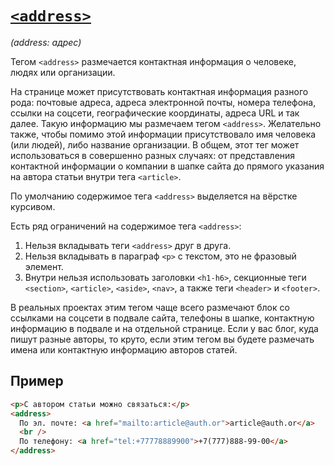 # [`<address>`](../index.md)

_(address: адрес)_

Тегом `<address>` размечается контактная информация о человеке, людях или организации.

На странице может присутствовать контактная информация разного рода: почтовые адреса, адреса электронной почты, номера телефона, ссылки на соцсети, географические координаты, адреса URL и так далее. Такую информацию мы размечаем тегом `<address>`. Желательно также, чтобы помимо этой информации присутствовало имя человека (или людей), либо название организации. В общем, этот тег может использоваться в совершенно разных случаях: от представления контактной информации о компании в шапке сайта до прямого указания на автора статьи внутри тега `<article>`.

По умолчанию содержимое тега `<address>` выделяется на вёрстке курсивом.

Есть ряд ограничений на содержимое тега `<address>`:

1. Нельзя вкладывать теги `<address>` друг в друга.
2. Нельзя вкладывать в параграф `<p>` с текстом, это не фразовый элемент.
3. Внутри нельзя использовать заголовки `<h1-h6>`, секционные теги `<section>`, `<article>`, `<aside>`, `<nav>`, а также теги `<header>` и `<footer>`.

В реальных проектах этим тегом чаще всего размечают блок со ссылками на соцсети в подвале сайта, телефоны в шапке, контактную информацию в подвале и на отдельной странице. Если у вас блог, куда пишут разные авторы, то круто, если этим тегом вы будете размечать имена или контактную информацию авторов статей.

## Пример

```html
<p>С автором статьи можно связаться:</p>
<address>
  По эл. почте: <a href="mailto:article@auth.or">article@auth.or</a>
  <br />
  По телефону: <a href="tel:+77778889900">+7(777)888-99-00</a>
</address>
```
